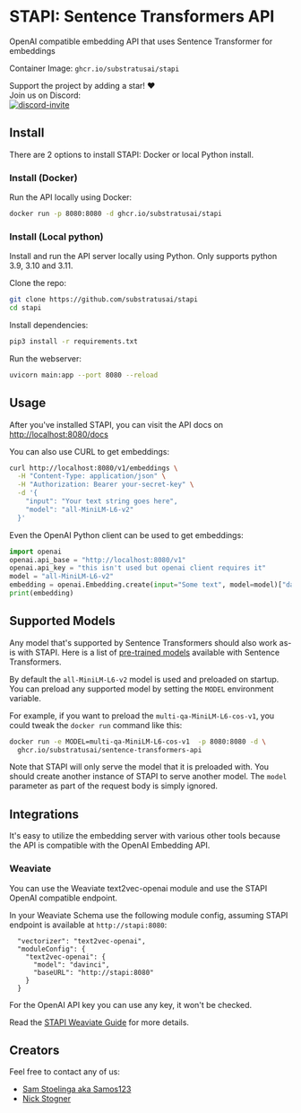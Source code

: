 # STAPI: Sentence Transformers API

OpenAI compatible embedding API that uses Sentence Transformer for embeddings

Container Image: `ghcr.io/substratusai/stapi`

Support the project by adding a star! ❤️  
Join us on Discord:  
<a href="https://discord.gg/JeXhcmjZVm">
<img alt="discord-invite" src="https://dcbadge.vercel.app/api/server/JeXhcmjZVm?style=flat">
</a>

## Install
There are 2 options to install STAPI: Docker or local Python install.

### Install (Docker)
Run the API locally using Docker:
```bash
docker run -p 8080:8080 -d ghcr.io/substratusai/stapi
```

### Install (Local python)
Install and run the API server locally using Python. Only supports python 3.9, 3.10 and 3.11.

Clone the repo:
```bash
git clone https://github.com/substratusai/stapi
cd stapi
```

Install dependencies:
```bash
pip3 install -r requirements.txt
```

Run the webserver:
```bash
uvicorn main:app --port 8080 --reload
```

## Usage
After you've installed STAPI,
you can visit the API docs on [http://localhost:8080/docs](http://localhost:8080/docs)

You can also use CURL to get embeddings:
```bash
curl http://localhost:8080/v1/embeddings \
  -H "Content-Type: application/json" \
  -H "Authorization: Bearer your-secret-key" \
  -d '{
    "input": "Your text string goes here",
    "model": "all-MiniLM-L6-v2"
  }'
```

Even the OpenAI Python client can be used to get embeddings:
```python
import openai
openai.api_base = "http://localhost:8080/v1"
openai.api_key = "this isn't used but openai client requires it"
model = "all-MiniLM-L6-v2"
embedding = openai.Embedding.create(input="Some text", model=model)["data"][0]["embedding"]
print(embedding)
```

## Supported Models
Any model that's supported by Sentence Transformers should also work as-is
with STAPI.
Here is a list of [pre-trained models](https://www.sbert.net/docs/pretrained_models.html) available with Sentence Transformers.

By default the `all-MiniLM-L6-v2` model is used and preloaded on startup. You
can preload any supported model by setting the `MODEL` environment variable.

For example, if you want to preload the `multi-qa-MiniLM-L6-cos-v1`, you
could tweak the `docker run` command like this:
```bash
docker run -e MODEL=multi-qa-MiniLM-L6-cos-v1  -p 8080:8080 -d \
  ghcr.io/substratusai/sentence-transformers-api
```

Note that STAPI will only serve the model that it is preloaded with. You
should create another instance of STAPI to serve another model. The `model`
parameter as part of the request body is simply ignored.


## Integrations
It's easy to utilize the embedding server with various other tools because
the API is compatible with the OpenAI Embedding API.

### Weaviate
You can use the Weaviate text2vec-openai module and use the
STAPI OpenAI compatible endpoint.

In your Weaviate Schema
use the following module config, assuming STAPI endpoint
is available at `http://stapi:8080`:
```
  "vectorizer": "text2vec-openai",
  "moduleConfig": {
    "text2vec-openai": {
      "model": "davinci",
      "baseURL": "http://stapi:8080"
    }
  }
```
For the OpenAI API key you can use any key, it won't be checked.

Read the [STAPI Weaviate Guide](https://github.com/substratusai/stapi/tree/main/weaviate) for more details.

## Creators
Feel free to contact any of us:
* [Sam Stoelinga aka Samos123](https://www.linkedin.com/in/samstoelinga/)
* [Nick Stogner](https://www.linkedin.com/in/nstogner/)
